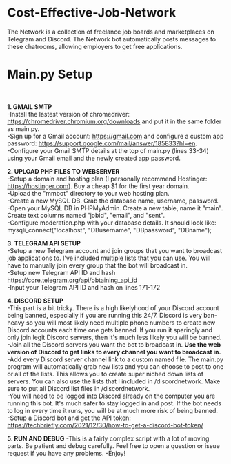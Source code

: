 # Cost-Effective-Job-Network
The Network is a collection of freelance job boards and marketplaces on Telegram and Discord. The Network bot automatically posts messages to these chatrooms, allowing employers to get free applications.


<h1>Main.py Setup</h1><br>

**1. GMAIL SMTP**<br>
-Install the lastest version of chromedriver: https://chromedriver.chromium.org/downloads and put it in the same folder as main.py.<br>
-Sign up for a Gmail account: https://gmail.com and configure a custom app password: https://support.google.com/mail/answer/185833?hl=en. <br>
-Configure your Gmail SMTP details at the top of main.py (lines 33-34) using your Gmail email and the newly created app password.<br>

**2. UPLOAD PHP FILES TO WEBSERVER**<br>
-Setup a domain and hosting plan (I personally recommend Hostinger: https://hostinger.com). Buy a cheap $1 for the first year domain.<br>
-Upload the "mmbot" directory to your web hosting plan.<br>
-Create a new MySQL DB. Grab the database name, username, password. <br>
-Open your MySQL DB in PHPMyAdmin. Create a new table, name it "main". Create text columns named "jobid", "email", and "sent". <br>
-Configure moderation.php with your database details. It should look like: mysqli_connect("localhost", "DBusername", "DBpassword", "DBname");<br>

**3. TELEGRAM API SETUP**<br>
-Setup a new Telegram account and join groups that you want to broadcast job applications to. I've included multiple lists that you can use. You will have to manually join every group that the bot will broadcast in. <br>
-Setup new Telegram API ID and hash https://core.telegram.org/api/obtaining_api_id<br>
-Input your Telegram API ID and hash on lines 171-172<br>

**4. DISCORD SETUP**<br>
-This part is a bit tricky. There is a high likelyhood of your Discord account being banned, especially if you are running this 24/7. Discord is very ban-heavy so you will most likely need multiple phone numbers to create new Discord accounts each time one gets banned. If you run it sparingly and only join legit Discord servers, then it's much less likely you will be banned.<br>
-Join all the Discord servers you want the bot to broadcast in. **Use the web version of Discord to get links to every channel you want to broadcast in.**<br>
-Add every Discord server channel link to a custom named file. The main.py program will automatically grab new lists and you can choose to post to one or all of the lists. This allows you to create super niched down lists of servers. You can also use the lists that I included in /discordnetwork. Make sure to put all Discord list files in /discordnetwork.<br>
-You will need to be logged into Discord already on the computer you are running this bot. It's much safer to stay logged in and post. If the bot needs to log in every time it runs, you will be at much more risk of being banned.<br>
-Setup a Discord bot and get the API token: https://techbriefly.com/2021/12/30/how-to-get-a-discord-bot-token/

**5. RUN AND DEBUG**
-This is a fairly complex script with a lot of moving parts. Be patient and debug carefully. Feel free to open a question or issue request if you have any problems. 
-Enjoy!
